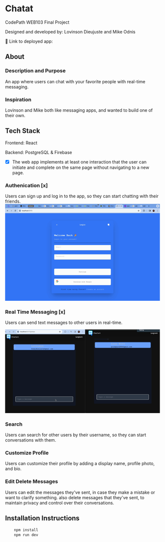 # Chatat

CodePath WEB103 Final Project

Designed and developed by: Lovinson Dieujuste and Mike Odnis

🔗 Link to deployed app:

## About

### Description and Purpose

An app where users can chat with your favorite people with real-time messaging.

### Inspiration

Lovinson and Mike both like messaging apps, and wanted to build one of their own.

## Tech Stack

Frontend: React

Backend: PostgreSQL & Firebase

- [x] The web app implements at least one interaction that the user can initiate and complete on the same page without navigating to a new page.

### Authenication [x]

Users can sign up and log in to the app, so they can start chatting with their friends.
<img src='/public/Authenication.gif' title='Profile Screenshot' width='' alt='Profile Screenshot' />

### Real Time Messaging [x]

Users can send text messages to other users in real-time.

<img src='/public/RealtimeMessaging.gif' title='Profile Screenshot' width='' alt='Profile Screenshot' />

### Search

Users can search for other users by their username, so they can start conversations with them.

### Customize Profile

Users can customize their profile by adding a display name, profile photo, and bio.

### Edit Delete Messages

Users can edit the messages they've sent, in case they make a mistake or want to clarify something. also delete messages that they've sent, to maintain privacy and control over their conversations.

## Installation Instructions

```
    npm install
    npm run dev
```
